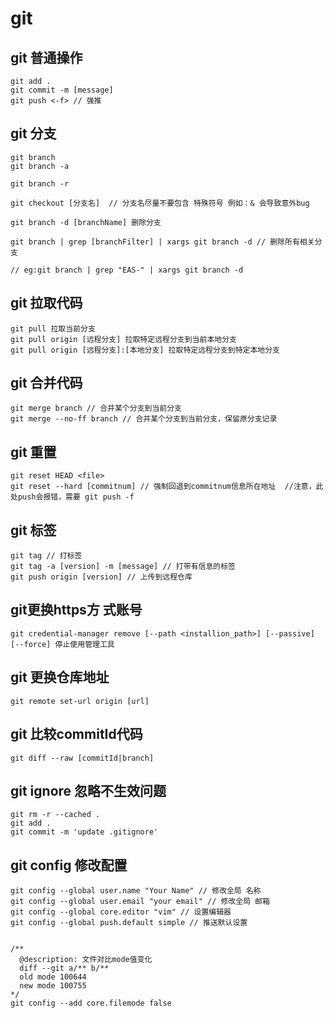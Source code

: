 # git

## git 普通操作

````
git add .
git commit -m [message]
git push <-f> // 强推
````



## git 分支

````
git branch
git branch -a

git branch -r

git checkout [分支名]  // 分支名尽量不要包含 特殊符号 例如：& 会导致意外bug

git branch -d [branchName] 删除分支

git branch | grep [branchFilter] | xargs git branch -d // 删除所有相关分支

// eg:git branch | grep "EAS-" | xargs git branch -d 
````

## git 拉取代码
```
git pull 拉取当前分支
git pull origin [远程分支] 拉取特定远程分支到当前本地分支
git pull origin [远程分支]:[本地分支] 拉取特定远程分支到特定本地分支
```

## git 合并代码

````
git merge branch // 合并某个分支到当前分支
git merge --no-ff branch // 合并某个分支到当前分支，保留原分支记录
````


## git 重置

````
git reset HEAD <file>
git reset --hard [commitnum] // 强制回退到commitnum信息所在地址  //注意，此处push会报错，需要 git push -f
````


## git 标签

```
git tag // 打标签
git tag -a [version] -m [message] // 打带有信息的标签
git push origin [version] // 上传到远程仓库
```


## git更换https方 式账号

```
git credential-manager remove [--path <installion_path>] [--passive] [--force] 停止使用管理工具
```


## git 更换仓库地址

```
git remote set-url origin [url]
```

## git 比较commitId代码

```
git diff --raw [commitId|branch]
```


## git ignore 忽略不生效问题

```
git rm -r --cached .
git add .
git commit -m 'update .gitignore'
```


## git config 修改配置

```
git config --global user.name "Your Name" // 修改全局 名称
git config --global user.email "your email" // 修改全局 邮箱
git config --global core.editor "vim" // 设置编辑器
git config --global push.default simple // 推送默认设置


/**
  @description: 文件对比mode值变化
  diff --git a/** b/**
  old mode 100644
  new mode 100755
*/
git config --add core.filemode false


```
